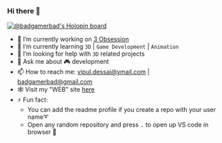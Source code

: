 ### Hi there 👋

<!--
**vipulDessai/vipulDessai** is a ✨ _special_ ✨ repository because its `README.md` (this file) appears on your GitHub profile.

Here are some ideas to get you started:

- 🔭 I’m currently working on ...
- 🌱 I’m currently learning ...
- 👯 I’m looking to collaborate on ...
- 🤔 I’m looking for help with ...
- 💬 Ask me about ...
- 📫 How to reach me: ...
- 😄 Pronouns: ...
- ⚡ Fun fact: ...
-->

[![@badgamerbad's Holopin board](https://holopin.me/badgamerbad)](https://holopin.io/@badgamerbad)

- 🔭 I’m currently working on [3 Obsession](https://www.youtube.com/@3obsession)
- 🌱 I’m currently learning `3D` | `Game Development` | `Animation`
- 🤔 I’m looking for help with `3D` related projects
- 💬 Ask me about 🎮 development
- 📫 How to reach me: vipul.dessai@ymail.com | badgamerbad@gmail.com
- 🕸️ Visit my "WEB" site [here](https://vipul-dessai.netlify.app/)
- ⚡ Fun fact: 
  - You can add the readme profile if you create a repo with your user name➰
  - Open any random repository and press <kbd>.</kbd> to open up VS code in browser 🌊
